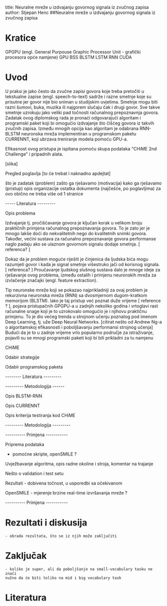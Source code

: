 title: Neuralne mreže u izdvajanju govornog signala iz zvučnog zapisa
author: Stjepan Henc
##Neuralne mreže u izdvajanju govornog signala iz zvučnog zapisa

# Kratice

GPGPU (engl. General Purpouse Graphic Processor Unit - grafički procesora opće namjene)
GPU
BSS
BLSTM
LSTM
RNN
CUDA

# Uvod

U praksi je jako često da zvučne zapisi govora koje treba pretočiti u 
tekstualne zapise (engl. speech-to-text) sadrže i razne smetnje 
koje su prisutne jer govor nije bio sniman u studijskim uvjetima.
Smetnje mogu biti razni šumovi, buka, muzika ili najgorem slučaju čak
i drugi govor.
Sve takve smetnje uzrokuju jako veliki pad točnosti računalnog prepoznavnja
govora.
Zadatak ovog diplomskog rada je pronaći odgovarajući algoritam i programski
paket koji bi omogućio izdvajanje što čišćeg govora iz takvih zvučnih zapisa.
Između mnogih opcija kao algoritam je odabrana RNN-BLSTM neuronska mreža
implementiran u programskom paketu CURRENNT, koji ubrzava treniranje modela
pomoću GPU-a.

Efikasnost ovog pristupa je ispitana pomoću skupa podataka "CHiME 2nd Challenge" 
i pripadnih alata.

[slika]

Pregled poglavlja [to će trebat i naknadno apdejtat]

što je zadatak (problem)
zašto ga rješavamo (motivacija)
kako ga rješavamo (pristup)
opis organizacije ostatka dokumenta (najčešće, po poglavljima)
za ovo obično ne treba više od 1 stranice


----- Literatura ---------

Opis problema


Izdvajanje tj. pročišćavanje govora je ključan korak u velikom broju praktičnih
primjena računalnog prepoznavanja govora. To je zato jer je mnogo lakše doći
do nekvalitetnih nego do kvalitetnih snimki govora.
Također, većini sustava za računalno prepoznavanje govora performanse naglo
padaju ako se ulaznom govornom signalu dodaje smetnja. [ referenca? ]

Dokaz da je problem moguće riješiti je činjenica da ljudska bića mogu 
razumjeti govor i kada je signal smetnje višestruko jači od korisnog signala. [ referenca? ]
Proučavanje ljudskog slušnog sustava dalo je mnoge ideje za rješavanje ovog problema,
između ostalih i primjenu neuronskih mreža za izvlačenje značajki (engl. feature extraction).



Tip neuronske mreže koji se pokazao najprikladniji za ovaj problem je
rekurzivna neuronska mreža (RNN) sa dvosmjernom dugom-kratkom memorijom (BLSTM).
Iako je taj pristup već poznat duže vrijeme [ reference ? ], pojava pristupačnih
GPGPU-a u zadnjih nekoliko godina i vrtoglavi rast računalne snage koji je to
uzrokovalo omogućio je i njihovu praktičnu primjenu.
To je dio većeg trenda u strojnom učenju poznatog pod imenom Deep Learning, tj. uže Deep Neural Networks.
[citirat nešto od Andrew Ng-a o algoritamskoj efikasnosti i poboljšavanju performansi strojnog učenja]
Budući da je to u zadnje vrijeme vrlo popularno područje za istraživanje,
pojavili su se mnogi programski paketi koji bi bili prikladni za tu namjenu 

CHiME

Odabir strategije

Odabir programskog paketa

-------- Literatura ---------

--------- Metodologija ------

Opis BLSTM-RNN

Opis CURRENNT

Opis kriterija testiranja kod CHiME

--------- Metodologija ---------

---------- Primjena -----------

Priprema podataka
  - pomoćne skripte, openSMILE ?

Uvježbavanje algoritma, opis radne okoline i stroja, komentar na trajanje

Nešto o validation i test setu

Rezultati - dobivena točnost, u usporedbi sa očekivanom

OpenSMILE - mjerenje brzine real-time izvršavanja mreže ?

---------- Primjena -----------

# Rezultati i diskusija
	- obrada rezultata, što se iz njih može zaključiti

# Zaključak
	- koliko je super, ali da poboljšanje na small-vocabulary tasku ne znači
	nužno da će biti toliko na mid i big vocabulary task

# Literatura
